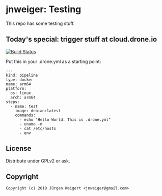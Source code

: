 # jnweiger: Testing

This repo has some testing stuff.

## Today's special: trigger stuff at cloud.drone.io

[![Build Status](https://cloud.drone.io/api/badges/jnweiger/testing/status.svg)](https://cloud.drone.io/jnweiger/testing)

Put this in your .drone.yml as a starting point:
```
---
kind: pipeline
type: docker
name: arm64
platform:
  os: linux
  arch: arm64
steps:
  - name: test
    image: debian:latest
    commands:
      - echo "Hello World. This is .drone.yml"
      - uname -m
      - cat /etc/hosts
      - env

```

## License

Distribute under GPLv2 or ask.

## Copyright

```
Copyright (c) 2019 Jürgen Weigert <jnweiger@gmail.com>
```
